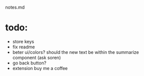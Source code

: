 notes.md

# todo:
- store keys
- fix readme
- beter ui/colors? should the new text be within the summarize component (ask soren)
- go back button?
- extension buy me a coffee

